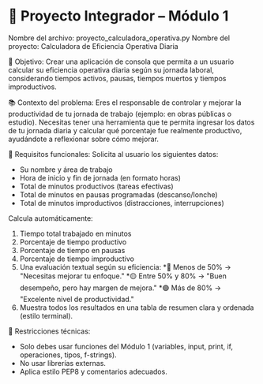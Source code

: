 # 🧾 Proyecto Integrador – Módulo 1
Nombre del archivo: proyecto_calculadora_operativa.py
Nombre del proyecto: Calculadora de Eficiencia Operativa Diaria

🎯 Objetivo:
Crear una aplicación de consola que permita a un usuario calcular su eficiencia operativa 
diaria según su jornada laboral, considerando tiempos activos, pausas, tiempos muertos y 
tiempos improductivos.

📚 Contexto del problema:
Eres el responsable de controlar y mejorar la productividad de tu jornada de trabajo 
(ejemplo: en obras públicas o estudio). Necesitas tener una herramienta que te permita 
ingresar los datos de tu jornada diaria y calcular qué porcentaje fue realmente productivo, 
ayudándote a reflexionar sobre cómo mejorar.

📂 Requisitos funcionales:
Solicita al usuario los siguientes datos:

- Su nombre y área de trabajo
- Hora de inicio y fin de jornada (en formato horas)
- Total de minutos productivos (tareas efectivas)
- Total de minutos en pausas programadas (descanso/lonche)
- Total de minutos improductivos (distracciones, interrupciones)

Calcula automáticamente:

1. Tiempo total trabajado en minutos
2. Porcentaje de tiempo productivo
3. Porcentaje de tiempo en pausas
4. Porcentaje de tiempo improductivo
5. Una evaluación textual según su eficiencia:
*🔴 Menos de 50% → "Necesitas mejorar tu enfoque."
*🟡 Entre 50% y 80% → "Buen desempeño, pero hay margen de mejora."
*🟢 Más de 80% → "Excelente nivel de productividad."
6. Muestra todos los resultados en una tabla de resumen clara y ordenada (estilo terminal).

🧰 Restricciones técnicas:
- Solo debes usar funciones del Módulo 1 (variables, input, print, if, operaciones, tipos, f-strings).
- No usar librerías externas.
- Aplica estilo PEP8 y comentarios adecuados.